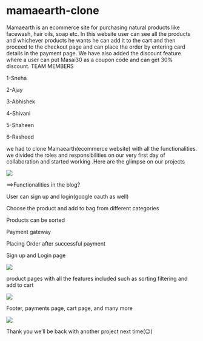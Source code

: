 # mamaearth-clone
Mamaearth is an ecommerce site for purchasing natural products like facewash, hair oils, soap etc. In this website user can see all the products and whichever products he wants he can add it to the cart and then proceed to the checkout page and can place the order by entering card details in the payment page. We have also added the discount feature where a user can put Masai30 as a coupon code and can get 30% discount.
TEAM MEMBERS

1-Sneha

2-Ajay

3-Abhishek

4-Shivani

5-Shaheen

6-Rasheed


we had to clone Mamaearth(ecommerce website) with all the functionalities. we divided the roles and responsibilities on our very first day of collaboration and started working .Here are the glimpse on our projects

<img src="https://miro.medium.com/max/700/1*pXCJ1X44HBG1CUQC-Zp-Lg.png">

==>Functionalities in the blog?

User can sign up and login(google oauth as well)

Choose the product and add to bag from different categories

Products can be sorted

Payment gateway

Placing Order after successful payment

Sign up and Login page

<img src="https://miro.medium.com/max/700/1*F_UKWxRlUzBzZYFnoIHkpg.png">

product pages with all the features included such as sorting filtering and add to cart

<img src="https://miro.medium.com/max/700/1*MwpYyX-E2HOm3y1g_7Whnw.png">

Footer, payments page, cart page, and many more

<img src="https://miro.medium.com/max/700/1*TSHQ4uQErAe10gMDu3lxmw.png">

Thank you we’ll be back with another project next time(😉)
